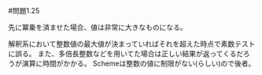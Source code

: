 #問題1.25

先に冪乗を済ませた場合、値は非常に大きなものになる。

解釈系において整数値の最大値が決まっていればそれを超えた時点で素数テストに誤る。
また、多倍長整数などを用いてた場合は正しい結果が返ってくるだろうが演算に時間がかかる。
Schemeは整数の値に制限がない(らしい)ので後者。
